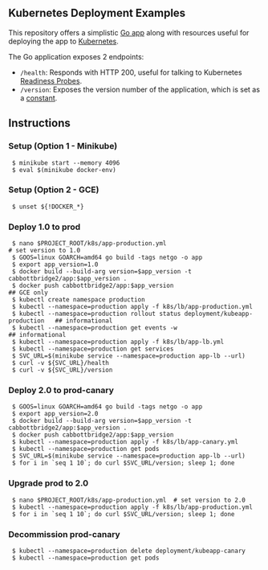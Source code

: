 ## Kubernetes Deployment Examples

This repository offers a simplistic [Go app](app/app.go) along with resources useful for deploying the app to [Kubernetes](https://kubernetes.io).

The Go application exposes 2 endpoints:

 * `/health`: Responds with HTTP 200, useful for talking to Kubernetes [Readiness Probes](https://kubernetes.io/docs/tasks/configure-pod-container/configure-liveness-readiness-probes/).
 * `/version`: Exposes the version number of the application, which is set as a [constant](app/app.go#L8).


## Instructions

### Setup (Option 1 - Minikube)
```
 $ minikube start --memory 4096
 $ eval $(minikube docker-env)
```
### Setup (Option 2 - GCE)
```
 $ unset ${!DOCKER_*}

```
### Deploy 1.0 to prod
```
 $ nano $PROJECT_ROOT/k8s/app-production.yml                                     # set version to 1.0
 $ GOOS=linux GOARCH=amd64 go build -tags netgo -o app
 $ export app_version=1.0
 $ docker build --build-arg version=$app_version -t cabbottbridge2/app:$app_version .
 $ docker push cabbottbridge2/app:$app_version                                          ## GCE only
 $ kubectl create namespace production
 $ kubectl --namespace=production apply -f k8s/lb/app-production.yml
 $ kubectl --namespace=production rollout status deployment/kubeapp-production   ## informational
 $ kubectl --namespace=production get events -w                                  ## informational
 $ kubectl --namespace=production apply -f k8s/lb/app-lb.yml
 $ kubectl --namespace=production get services
 $ SVC_URL=$(minikube service --namespace=production app-lb --url)
 $ curl -v ${SVC_URL}/health
 $ curl -v ${SVC_URL}/version
```
### Deploy 2.0 to prod-canary
```
 $ GOOS=linux GOARCH=amd64 go build -tags netgo -o app
 $ export app_version=2.0
 $ docker build --build-arg version=$app_version -t cabbottbridge2/app:$app_version .
 $ docker push cabbottbridge2/app:$app_version
 $ kubectl --namespace=production apply -f k8s/lb/app-canary.yml
 $ kubectl --namespace=production get pods
 $ SVC_URL=$(minikube service --namespace=production app-lb --url)
 $ for i in `seq 1 10`; do curl $SVC_URL/version; sleep 1; done
```
### Upgrade prod to 2.0
```
 $ nano $PROJECT_ROOT/k8s/app-production.yml  # set version to 2.0
 $ kubectl --namespace=production apply -f k8s/lb/app-production.yml
 $ for i in `seq 1 10`; do curl $SVC_URL/version; sleep 1; done
```
### Decommission prod-canary
```
 $ kubectl --namespace=production delete deployment/kubeapp-canary
 $ kubectl --namespace=production get pods
```
